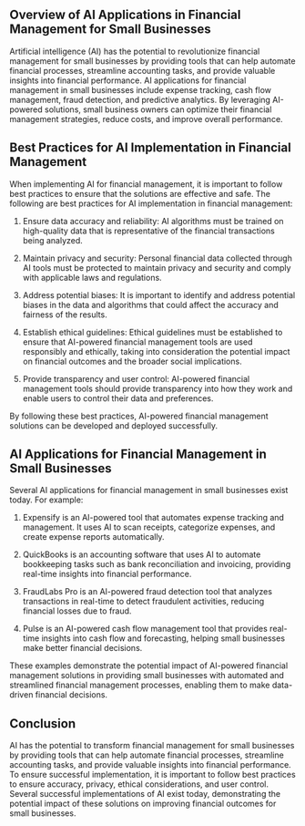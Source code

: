 
Overview of AI Applications in Financial Management for Small Businesses
------------------------------------------------------------------------

Artificial intelligence (AI) has the potential to revolutionize financial management for small businesses by providing tools that can help automate financial processes, streamline accounting tasks, and provide valuable insights into financial performance. AI applications for financial management in small businesses include expense tracking, cash flow management, fraud detection, and predictive analytics. By leveraging AI-powered solutions, small business owners can optimize their financial management strategies, reduce costs, and improve overall performance.

Best Practices for AI Implementation in Financial Management
------------------------------------------------------------

When implementing AI for financial management, it is important to follow best practices to ensure that the solutions are effective and safe. The following are best practices for AI implementation in financial management:

1. Ensure data accuracy and reliability: AI algorithms must be trained on high-quality data that is representative of the financial transactions being analyzed.

2. Maintain privacy and security: Personal financial data collected through AI tools must be protected to maintain privacy and security and comply with applicable laws and regulations.

3. Address potential biases: It is important to identify and address potential biases in the data and algorithms that could affect the accuracy and fairness of the results.

4. Establish ethical guidelines: Ethical guidelines must be established to ensure that AI-powered financial management tools are used responsibly and ethically, taking into consideration the potential impact on financial outcomes and the broader social implications.

5. Provide transparency and user control: AI-powered financial management tools should provide transparency into how they work and enable users to control their data and preferences.

By following these best practices, AI-powered financial management solutions can be developed and deployed successfully.

AI Applications for Financial Management in Small Businesses
------------------------------------------------------------

Several AI applications for financial management in small businesses exist today. For example:

1. Expensify is an AI-powered tool that automates expense tracking and management. It uses AI to scan receipts, categorize expenses, and create expense reports automatically.

2. QuickBooks is an accounting software that uses AI to automate bookkeeping tasks such as bank reconciliation and invoicing, providing real-time insights into financial performance.

3. FraudLabs Pro is an AI-powered fraud detection tool that analyzes transactions in real-time to detect fraudulent activities, reducing financial losses due to fraud.

4. Pulse is an AI-powered cash flow management tool that provides real-time insights into cash flow and forecasting, helping small businesses make better financial decisions.

These examples demonstrate the potential impact of AI-powered financial management solutions in providing small businesses with automated and streamlined financial management processes, enabling them to make data-driven financial decisions.

Conclusion
----------

AI has the potential to transform financial management for small businesses by providing tools that can help automate financial processes, streamline accounting tasks, and provide valuable insights into financial performance. To ensure successful implementation, it is important to follow best practices to ensure accuracy, privacy, ethical considerations, and user control. Several successful implementations of AI exist today, demonstrating the potential impact of these solutions on improving financial outcomes for small businesses.
